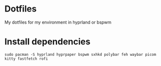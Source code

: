 # Dotfiles
My dotfiles for my environment in hyprland or bspwm
# Install dependencies
```
sudo pacman -S hyprland hyprpaper bspwm sxhkd polybar feh waybar picom kitty fastfetch rofi
```
